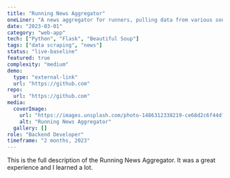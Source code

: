 ```yaml
---
title: "Running News Aggregator"
oneLiner: "A news aggregator for runners, pulling data from various sources."
date: "2023-03-01"
category: "web-app"
tech: ["Python", "Flask", "Beautiful Soup"]
tags: ["data scraping", "news"]
status: "live-baseline"
featured: true
complexity: "medium"
demo:
  type: "external-link"
  url: "https://github.com"
repo:
  url: "https://github.com"
media:
  coverImage:
    url: "https://images.unsplash.com/photo-1486312338219-ce68d2c6f44d?q=80&w=2072&auto=format&fit=crop&ixlib=rb-4.0.3&ixid=M3wxMjA3fDB8MHxwaG90by1wYWdlfHx8fGVufDB8fHx8fA%3D%3D"
    alt: "Running News Aggregator"
  gallery: []
role: "Backend Developer"
timeframe: "2 months, 2023"
---
```


This is the full description of the Running News Aggregator. It was a great experience and I learned a lot.
